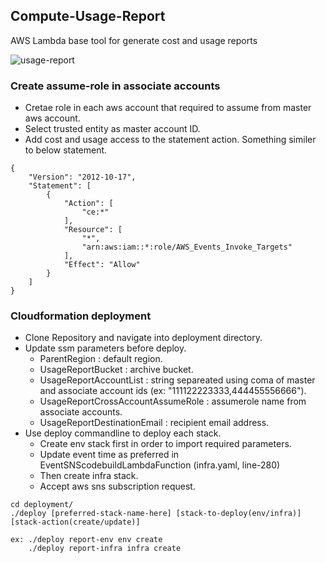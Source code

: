 ## Compute-Usage-Report
AWS Lambda base tool for generate cost and usage reports

![usage-report](https://user-images.githubusercontent.com/44127516/193476719-04bc41b2-3bc4-4286-baee-5824ceadcc8e.jpg)

### Create assume-role in associate accounts
- Cretae role in each aws account that required to assume from master aws account.
- Select trusted entity as master account ID.
- Add cost and usage access to the statement action. Something similer to below statement.
```
{
    "Version": "2012-10-17",
    "Statement": [
        {
            "Action": [
                "ce:*"
            ],
            "Resource": [
                "*",
                "arn:aws:iam::*:role/AWS_Events_Invoke_Targets"
            ],
            "Effect": "Allow"
        }
    ]
}
```

### Cloudformation deployment
- Clone Repository and navigate into deployment directory.
- Update ssm parameters before deploy. 
    - ParentRegion : default region.
    - UsageReportBucket : archive bucket.
    - UsageReportAccountList : string separeated using coma of master and associate account ids (ex: "111122223333,444455556666").
    - UsageReportCrossAccountAssumeRole : assumerole name from associate accounts.
    - UsageReportDestinationEmail : recipient email address.
- Use deploy commandline to deploy each stack.
    - Create env stack first in order to import required parameters.
    - Update event time as preferred in EventSNScodebuildLambdaFunction (infra.yaml, line-280)
    - Then create infra stack.
    - Accept aws sns subscription request.
```
cd deployment/
./deploy [preferred-stack-name-here] [stack-to-deploy(env/infra)] [stack-action(create/update)]

ex: ./deploy report-env env create
    ./deploy report-infra infra create
```
